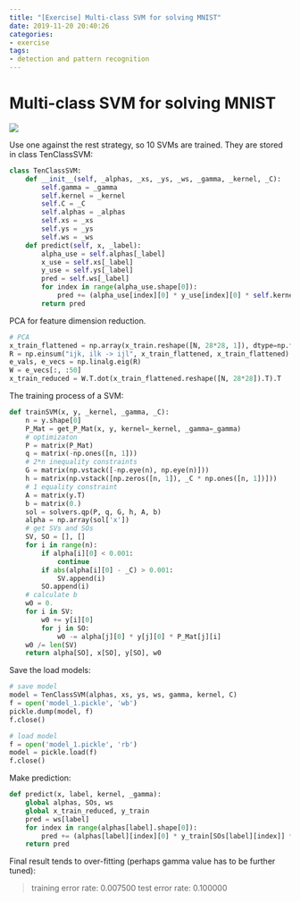 ```yaml
---
title: "[Exercise] Multi-class SVM for solving MNIST"
date: 2019-11-20 20:40:26
categories:
- exercise
tags:
- detection and pattern recognition
---
```


# Multi-class SVM for solving MNIST

[![](https://img.shields.io/badge/Github-Source%20Code-blue)](https://github.com/dbddqy/Note/tree/master/Detection_Pattern_Recognition/exercise_SVM_MNIST)

Use one against the rest strategy, so 10 SVMs are trained. They are stored in class TenClassSVM:

```python
class TenClassSVM:
    def __init__(self, _alphas, _xs, _ys, _ws, _gamma, _kernel, _C):
        self.gamma = _gamma
        self.kernel = _kernel
        self.C = _C
        self.alphas = _alphas
        self.xs = _xs
        self.ys = _ys
        self.ws = _ws
    def predict(self, x, _label):
        alpha_use = self.alphas[_label]
        x_use = self.xs[_label]
        y_use = self.ys[_label]
        pred = self.ws[_label]
        for index in range(alpha_use.shape[0]):
            pred += (alpha_use[index][0] * y_use[index][0] * self.kernel(x_use[index], x, self.gamma))
        return pred
```

PCA for feature dimension reduction.

```python
# PCA
x_train_flattened = np.array(x_train.reshape([N, 28*28, 1]), dtype=np.float32)
R = np.einsum("ijk, ilk -> ijl", x_train_flattened, x_train_flattened).mean(axis=0)
e_vals, e_vecs = np.linalg.eig(R)
W = e_vecs[:, :50]
x_train_reduced = W.T.dot(x_train_flattened.reshape([N, 28*28]).T).T
```

The training process of a SVM:

```python
def trainSVM(x, y, _kernel, _gamma, _C):
    n = y.shape[0]
    P_Mat = get_P_Mat(x, y, kernel=_kernel, _gamma=_gamma)
    # optimizaton
    P = matrix(P_Mat)
    q = matrix(-np.ones([n, 1]))
    # 2*n inequality constraints
    G = matrix(np.vstack([-np.eye(n), np.eye(n)]))
    h = matrix(np.vstack([np.zeros([n, 1]), _C * np.ones([n, 1])]))
    # 1 equality constraint
    A = matrix(y.T)
    b = matrix(0.)
    sol = solvers.qp(P, q, G, h, A, b)
    alpha = np.array(sol['x'])
    # get SVs and SOs
    SV, SO = [], []
    for i in range(n):
        if alpha[i][0] < 0.001:
            continue
        if abs(alpha[i][0] - _C) > 0.001:
            SV.append(i)
        SO.append(i)
    # calculate b
    w0 = 0.
    for i in SV:
        w0 += y[i][0]
        for j in SO:
            w0 -= alpha[j][0] * y[j][0] * P_Mat[j][i]
    w0 /= len(SV)
    return alpha[SO], x[SO], y[SO], w0
```

Save the load models:

```python
# save model
model = TenClassSVM(alphas, xs, ys, ws, gamma, kernel, C)
f = open('model_1.pickle', 'wb')
pickle.dump(model, f)
f.close()

# load model
f = open('model_1.pickle', 'rb')
model = pickle.load(f)
f.close()
```

Make prediction:

```python
def predict(x, label, kernel, _gamma):
    global alphas, SOs, ws
    global x_train_reduced, y_train
    pred = ws[label]
    for index in range(alphas[label].shape[0]):
        pred += (alphas[label][index][0] * y_train[SOs[label][index]] * kernel(x_train_reduced[SOs[label][index]], x, _gamma))
    return pred
```

Final result tends to over-fitting (perhaps gamma value has to be further tuned):

> training error rate: 0.007500
> test error rate: 0.100000